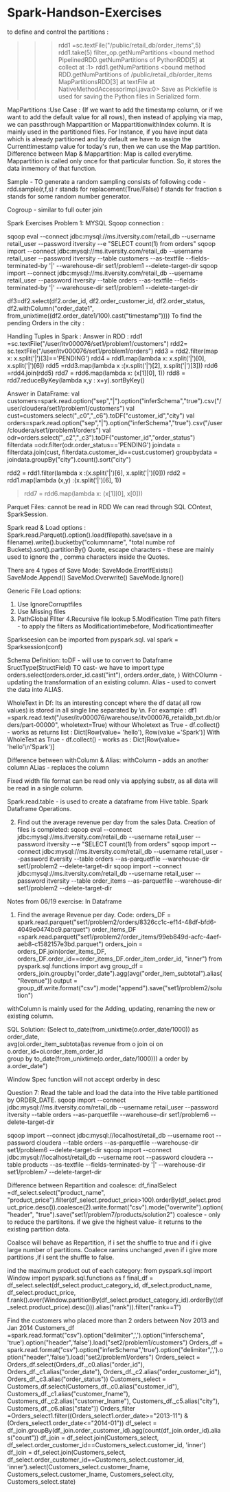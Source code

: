 # Spark-Handson-Exercises
to define and control the partitions :
>>> rdd1 =sc.textFile("/public/retail_db/order_items",5)
>>> rdd1.take(5)
>>> filter_op.getNumPartitions
<bound method PipelinedRDD.getNumPartitions of PythonRDD[5] at collect at <stdin>:1>
>>> rdd1.getNumPartitions
<bound method RDD.getNumPartitions of /public/retail_db/order_items MapPartitionsRDD[3] at textFile at NativeMethodAccessorImpl.java:0>
Save as Picklefile is used for saving the Python files in Serialized form.
  
MapPartitions :Use Case : (If we want to add the timestamp column, or if we want to add the default value for all rows), then instead of applying via map, we can passthrough Mappartition or MappartitionwithIndex column.
  It is mainly used in the partitioned files. For Instance, if you have input data which is already partitioned and by default we have to assign the Currenttimestamp value for today's run, then we can use the Map partition.
  Difference between Map & Mappartition:
  Map is called everytime. Mappartition is called only once for that particular function.
 So, it stores the data inmemory of that function.
  
  Sample - TO generate a random sampling
  consists of following code - rdd.sample(r,f,s)
  r stands for replacement(True/False)
  f stands for fraction
  s stands for some random number generator.
  
  Cogroup - similar to full outer join
  
  Spark Exercises Problem 1:
  MYSQL Sqoop connection :
  
   sqoop eval --connect jdbc:mysql://ms.itversity.com/retail_db --username retail_user --password itversity --e "SELECT count(1) from orders"
     sqoop import --connect jdbc:mysql://ms.itversity.com/retail_db --username retail_user --password itversity --table customers --as-textfile --fields-terminated-by '|' --warehouse-dir set1/problem1 --delete-target-dir
  sqoop import --connect jdbc:mysql://ms.itversity.com/retail_db --username retail_user --password itversity --table orders --as-textfile --fields-terminated-by '|' --warehouse-dir set1/problem1 --delete-target-dir
  
  
   df3=df2.select(df2.order_id, df2.order_customer_id, df2.order_status, df2.withColumn("order_date1", from_unixtime((df2.order_date1/100).cast("timestamp"))))
  To find the pending Orders in the city :
  
  Handling Tuples in Spark :
  Answer in RDD :
  rdd1 =sc.textFile("/user/itv000076/set1/problem1/customers")
  rdd2= sc.textFile("/user/itv000076/set1/problem1/orders")
   rdd3 = rdd2.filter(map x: x.split('|')[3]=='PENDING')
  rdd4 = rdd1.map(lambda x: x.split('|')[0], x.split('|')[6])
  rdd5 =rdd3.map(lambda x :(x.split('|')[2], x.split('|')[3]))
 rdd6 =rdd4.join(rdd5)
   rdd7 = rdd6.map(lambda x: (x[1][0], 1))
 rdd8 = rdd7.reduceByKey(lambda x,y : x+y).sortByKey()
  
  Answer in DataFrame:
val customers=spark.read.option("sep","|").option("inferSchema","true").csv("/user/cloudera/set1/problem1/customers")
val cust=customers.select("_c0","_c6").toDF("customer_id","city")
val orders=spark.read.option("sep","|").option("inferSchema","true").csv("/user/cloudera/set1/problem1/orders")
val odr=orders.select("_c2","_c3").toDF("customer_id","order_status")  
 filterdata =odr.filter(odr.order_status=='PENDING')
  joindata = filterdata.join(cust, filterdata.customer_id==cust.customer)
groupbydata = joindata.groupBy("city").count().sort("city")

  
  
  


  rdd2 = rdd1.filter(lambda x :(x.split('|')[6], x.split('|')[0]))
 rdd2 = rdd1.map(lambda (x,y) :(x.split('|')[6], 1))

  > rdd7 = rdd6.map(lambda x: (x[1][0], x[0]))
  
  
  Parquet Files: cannot be read in RDD
  We can read through SQL COntext, SparkSession.
  
  Spark read & Load options :
  Spark.read.Parquet().option().load(filepath).save(save in a filename).write().bucketby("columnname", "total numbe rof Buckets).sort().partitionBy()
  Quote, escape characters - these are mainly used to ignore the , comma characters inside the Quotes.
  
  There are 4 types of Save Mode:
  SaveMode.ErrorIfExists()
  SaveMode.Append()
  SaveMod.Overwrite()
  SaveMode.Ignore()
  
  Generic File Load options:
  1. Use IgnoreCorruptfiles
  2. Use Missing files
  3. PathGlobal FIlter
  4.Recursive file lookup
  5.Modification TIme path filters - to apply the filters as Modificationtimebefore, Modificationtimeafter
 

  Sparkseesion can be imported from pyspark.sql.
  val spark = Sparksession(conf)
  
  Schema Definition:
  toDF - will use to convert to Dataframe
  SructType(StructField)
  TO cast- we have to import type 
  orders.select(orders.order_id.cast("int"), orders.order_date, )
  WithCOlumn - updating the transformation of an existing column. 
  Alias - used to convert the data into ALIAS.
  
  WholeText in Df: Its an interesting concept where the df data( all row values) is stored in all single line separated by \n.
  For example :
   df1 =spark.read.text("/user/itv000076/warehouse/itv000076_retaildb_txt.db/orders/part-00000", wholetext=True)
  withour Wholetext as True - df.collect() - works as returns list :
  Dict[Row(value= 'hello'), Row(value ='Spark')]
  With WholeText as True - df.collect() - works as :
  Dict[Row(value= 'hello'\n'Spark')]
  
  Difference between withColumn & Alias:
  withColumn - adds an another column 
  ALias - replaces the column
  
  Fixed width file format can be read only via applying substr, as all data will be read in a single column.
  
  Spark.read.table - is used to create a dataframe from Hive table.
  Spark Dataframe Operations.
  
  
  2. Find out the average revenue per day from the sales Data.
  Creation of files is completed:
  sqoop eval --connect jdbc:mysql://ms.itversity.com/retail_db --username retail_user --password itversity --e "SELECT count(1) from orders"
  sqoop import --connect jdbc:mysql://ms.itversity.com/retail_db  --username retail_user --password itversity --table orders --as-parquetfile --warehouse-dir set1/problem2 --delete-target-dir
sqoop import --connect jdbc:mysql://ms.itversity.com/retail_db --username retail_user --password itversity --table order_items --as-parquetfile --warehouse-dir set1/problem2 --delete-target-dir
  
  
  Notes from 06/19 exercise:
  In Dataframe
  1. Find the average Revenue per day.
  Code:
  orders_DF = spark.read.parquet("set1/problem2/orders/8326cc1c-ef14-48df-bfd6-4049e0474bc9.parquet")
  order_items_DF =spark.read.parquet("set1/problem2/order_items/99eb849d-acfc-4aef-aeb8-c1582157e3bd.parquet")
  orders_join = orders_DF.join(order_items_DF, orders_DF.order_id==order_items_DF.order_item_order_id, "inner")
   from pyspark.sql.functions import avg
  group_df = orders_join.groupby("order_date").agg(avg("order_item_subtotal").alias("Revenue"))
  output = group_df.write.format("csv").mode("append").save("set1/problem2/solution")
  
  withColumn is mainly used for the Adding, updating, renaming the new or existing column.
  
  SQL Solution:
   (Select to_date(from_unixtime(o.order_date/1000)) as order_date, \
 avg(oi.order_item_subtotal)as revenue from o join oi on o.order_id=oi.order_item_order_id \
 group by to_date(from_unixtime(o.order_date/1000))) a order by a.order_date")
  
  Window Spec function will not accept orderby in desc
  
Question 7: Read the table and load the data into the Hive table partitioned by ORDER_DATE.
  sqoop import --connect jdbc:mysql://ms.itversity.com/retail_db  --username retail_user --password itversity --table orders --as-parquetfile  --warehouse-dir set1/problem6 --delete-target-dir
  
  sqoop import --connect jdbc:mysql://localhost/retail_db --username root --password cloudera --table orders --as-parquetfile --warehouse-dir set1/problem6 --delete-target-dir
 sqoop import --connect jdbc:mysql://localhost/retail_db --username root --password cloudera --table products --as-textfile --fields-terminated-by '|' --warehouse-dir set1/problem7 --delete-target-dir
  
  
Difference between Repartition and coalesce:
df_finalSelect =df_select.select("product_name", "product_price").filter(df_select.product_price>100).orderBy(df_select.product_price.desc()).coalesce(2).write.format("csv").mode("overwrite").option("header", "true").save("set1/problem7/products/solution2")
coalesce - only to reduce the partiitons. if we give the highest value- it returns to the existing partition data.
  
Coalsce will behave as Repartition, if i set the shuffle to true and if i give large number of partitions.
Coalece ramins unchanged ,even if i give more partitions ,if i sent the shuffle to false.
  
  ind the maximum product out of each category:
from pyspark.sql import Window
import pyspark.sql.functions as f
final_df = df_select.select(df_select.product_category_id, df_select.product_name, df_select.product_price,
 f.rank().over(Window.partitionBy(df_select.product_category_id).orderBy((df_select.product_price).desc())).alias("rank")).filter("rank==1")
  
 Find the customers who placed more than 2 orders between Nov 2013 and Jan 2014
  Customers_df =spark.read.format("csv").option("delimiter",',').option("inferschema", 'true').option("header",'false').load("set2/problem1/customers")
  Orders_df = spark.read.format("csv").option("inferSchema",'true').option("delimiter",',').option("header",'false').load("set2/problem1/orders")
  Orders_select = Orders_df.select(Orders_df._c0.alias("order_id"), Orders_df._c1.alias("order_date"), Orders_df._c2.alias("order_customer_id"), Orders_df._c3.alias("order_status"))
   Customers_select = Customers_df.select(Customers_df._c0.alias("customer_id"), Customers_df._c1.alias("customer_fname"), Customers_df._c2.alias("customer_lname"), Customers_df._c5.alias("city"), Customers_df._c6.alias("state"))
  Orders_filter =Orders_select1.filter((Orders_select1.order_date>="2013-11") & (Orders_select1.order_date<="2014-01"))
 df_select = df_join.groupBy(df_join.order_customer_id).agg(count(df_join.order_id).alias("count"))
 df_join = df_select.join(Customers_select, df_select.order_customer_id==Customers_select.customer_id, 'inner')
 df_join = df_select.join(Customers_select, df_select.order_customer_id==Customers_select.customer_id, 'inner').select(Customers_select.customer_fname, Customers_select.customer_lname, Customers_select.city, Customers_select.state)
                                                                                                            
